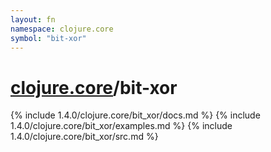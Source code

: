 ```yaml
---
layout: fn
namespace: clojure.core
symbol: "bit-xor"
---
```


# [clojure.core](../)/bit-xor

{% include 1.4.0/clojure.core/bit_xor/docs.md %}
{% include 1.4.0/clojure.core/bit_xor/examples.md %}
{% include 1.4.0/clojure.core/bit_xor/src.md %}

